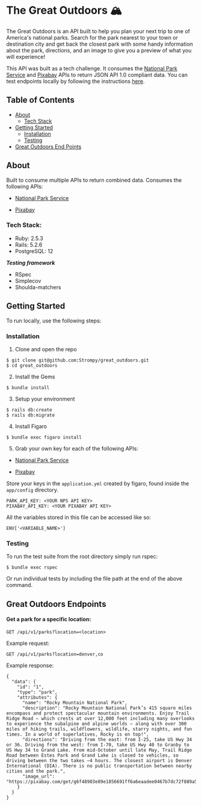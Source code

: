 
# The Great Outdoors 🏔

The Great Outdoors is an API built to help you plan your next trip to one of America's national parks. Search for the park nearest to your town or destination city and get back the closest park with some handy information about the park, directions, and an image to give you a preview of what you will experience!

This API was built as a tech challenge. It consumes the [National Park Service](https://www.nps.gov/subjects/developer/api-documentation.htm#/) and [Pixabay](https://pixabay.com/api/docs/) APIs to return JSON API 1.0 compliant data. You can test endpoints locally by following the instructions [here](#getting-started).

## Table of Contents

* [About](#about)
  * [Tech Stack](#tech-stack)
* [Getting Started](#getting-started)
  * [Installation](#installation)
  * [Testing](#testing)
* [Great Outdoors End Points](#great-outdoors-endpoints)

## About

Built to consume multiple APIs to return combined data. Consumes the following APIs:
- [National Park Service](https://www.nps.gov/subjects/developer/api-documentation.htm#/)
<!-- - [OpenWeather One Call](https://openweathermap.org/api/one-call-api) -->
- [Pixabay](https://pixabay.com/api/docs/)


### Tech Stack:

- Ruby: 2.5.3
- Rails: 5.2.6
- PostgreSQL: 12

***Testing framework***
- RSpec
- Simplecov
- Shoulda-matchers

## Getting Started

To run locally, use the following steps:

### Installation

1. Clone and open the repo
```
$ git clone git@github.com:Strompy/great_outdoors.git
$ cd great_outdoors
```
2. Install the Gems
```
$ bundle install
```
3. Setup your environment
```
$ rails db:create
$ rails db:migrate
```
4. Install Figaro
```
$ bundle exec figaro install
```
5. Grab your own key for each of the following APIs:
- [National Park Service](https://www.nps.gov/subjects/developer/api-documentation.htm#/)
<!-- - [OpenWeather One Call](https://openweathermap.org/api/one-call-api) -->
- [Pixabay](https://pixabay.com/api/docs/)

Store your keys in the `application.yml` created by figaro, found inside the `app/config` directory.

```
PARK_API_KEY: <YOUR NPS API KEY>
PIXABAY_API_KEY: <YOUR PIXABAY API KEY>
```

All the variables stored in this file can be accessed like so:

```
ENV['<VARIABLE_NAME>']
```

### Testing

To run the test suite from the root directory simply run rspec:

```
$ bundle exec rspec
```

Or run individual tests by including the file path at the end of the above command.

## Great Outdoors Endpoints

<!-- * [Search for a park](#get-a-park-for-a-specific-location) -->
<!-- * [Get all parks](#get-all-parks) -->



#### Get a park for a specific location:

```
GET /api/v1/parks?location=<location>
```

Example request:

```
GET /api/v1/parks?location=denver,co
```

Example response:

```
{
  "data": {
    "id": "1",
    "type": "park",
    "attributes": {
      "name": "Rocky Mountain National Park",
      "description": "Rocky Mountain National Park’s 415 square miles encompass and protect spectacular mountain environments. Enjoy Trail Ridge Road – which crests at over 12,000 feet including many overlooks to experience the subalpine and alpine worlds – along with over 300 miles of hiking trails, wildflowers, wildlife, starry nights, and fun times. In a world of superlatives, Rocky is on top!",
      "directions": "Driving from the east: from I-25, take US Hwy 34 or 36. Driving from the west: from I-70, take US Hwy 40 to Granby to US Hwy 34 to Grand Lake. From mid-October until late May, Trail Ridge Road between Estes Park and Grand Lake is closed to vehicles, so driving between the two takes ~4 hours. The closest airport is Denver International (DIA). There is no public transportation between nearby cities and the park.",
      "image_url": "https://pixabay.com/get/g6f48903e89e1856691ff6a6eaadee0467b7dc72f889a5afc47c1858088ff5be3e3c63326d52708db810c18e35cb95d473011dd389a6f8cd3414060b9722772f0_1280.jpg"
    }
  }
}
```



